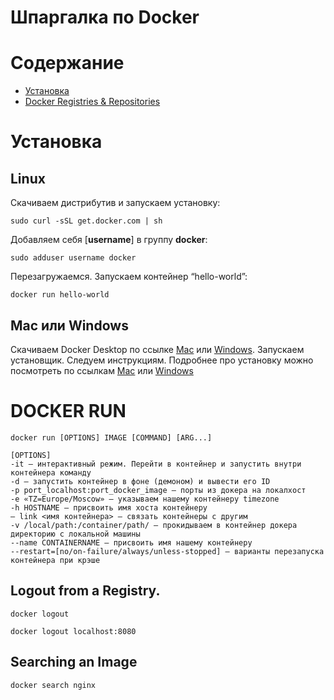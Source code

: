 # Шпаргалка по Docker

# Содержание

   * [Установка](#установка)
   * [Docker Registries &amp; Repositories](#docker-registries--repositories)
   
# Установка

## Linux

Скачиваем дистрибутив и запускаем установку:
```
sudo curl -sSL get.docker.com | sh
```
Добавляем себя [**username**] в группу **docker**:
```
sudo adduser username docker
```
Перезагружаемся. Запускаем контейнер “hello-world”:
```
docker run hello-world
```

## Mac или Windows

Скачиваем Docker Desktop по ссылке [Mac](https://download.docker.com/mac/stable/Docker.dmg) или [Windows](https://download.docker.com/win/stable/InstallDocker.msi). 
Запускаем установщик. Следуем инструкциям. Подробнее про установку можно посмотреть по ссылкам [Mac](https://docs.docker.com/docker-for-mac/install/) или [Windows](https://docs.docker.com/docker-for-windows/install/)

# DOCKER RUN

```
docker run [OPTIONS] IMAGE [COMMAND] [ARG...]
```
```
[OPTIONS]
-it — интерактивный режим. Перейти в контейнер и запустить внутри контейнера команду
-d — запустить контейнер в фоне (демоном) и вывести его ID
-p port_localhost:port_docker_image — порты из докера на локалхост
-e «TZ=Europe/Moscow» — указываем нашему контейнеру timezone
-h HOSTNAME — присвоить имя хоста контейнеру
— link <имя контейнера> — связать контейнеры с другим
-v /local/path:/container/path/ — прокидываем в контейнер докера директорию с локальной машины
--name CONTAINERNAME — присвоить имя нашему контейнеру
--restart=[no/on-failure/always/unless-stopped] — варианты перезапуска контейнера при крэше
```

## Logout from a Registry.

```
docker logout
```

```
docker logout localhost:8080
```

## Searching an Image

```
docker search nginx
